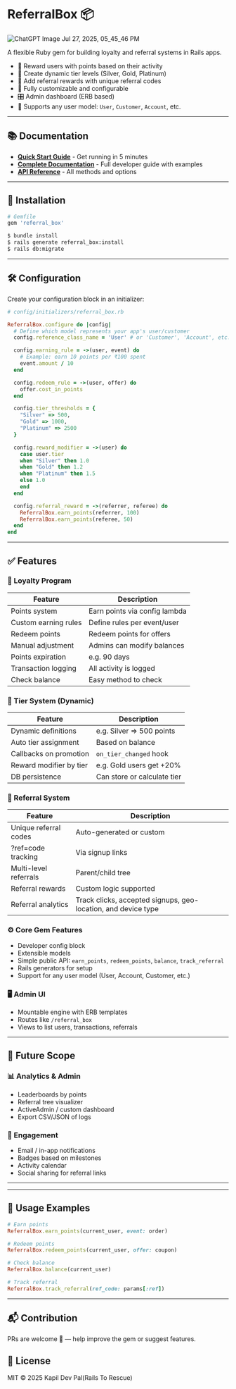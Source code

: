 # ReferralBox 📦

![ChatGPT Image Jul 27, 2025, 05_45_46 PM](https://github.com/user-attachments/assets/5124228a-068d-4a41-a9ac-3e0c35739afc)


A flexible Ruby gem for building loyalty and referral systems in Rails apps.

* 🎁 Reward users with points based on their activity
* 🧱 Create dynamic tier levels (Silver, Gold, Platinum)
* 🤝 Add referral rewards with unique referral codes
* 🔧 Fully customizable and configurable
* 🎛️ Admin dashboard (ERB based)
* 🔄 Supports any user model: `User`, `Customer`, `Account`, etc.

---

## 📚 Documentation

- **[Quick Start Guide](QUICK_START.md)** - Get running in 5 minutes
- **[Complete Documentation](DOCUMENTATION.md)** - Full developer guide with examples
- **[API Reference](DOCUMENTATION.md#api-reference)** - All methods and options

---

## 🚀 Installation

```ruby
# Gemfile
gem 'referral_box'
```

```bash
$ bundle install
$ rails generate referral_box:install
$ rails db:migrate
```

---

## 🛠️ Configuration

Create your configuration block in an initializer:

```ruby
# config/initializers/referral_box.rb

ReferralBox.configure do |config|
  # Define which model represents your app's user/customer
  config.reference_class_name = 'User' # or 'Customer', 'Account', etc.

  config.earning_rule = ->(user, event) do
    # Example: earn 10 points per ₹100 spent
    event.amount / 10
  end

  config.redeem_rule = ->(user, offer) do
    offer.cost_in_points
  end

  config.tier_thresholds = {
    "Silver" => 500,
    "Gold" => 1000,
    "Platinum" => 2500
  }

  config.reward_modifier = ->(user) do
    case user.tier
    when "Silver" then 1.0
    when "Gold" then 1.2
    when "Platinum" then 1.5
    else 1.0
    end
  end

  config.referral_reward = ->(referrer, referee) do
    ReferralBox.earn_points(referrer, 100)
    ReferralBox.earn_points(referee, 50)
  end
end
```

---

## ✅ Features

### 🎁 Loyalty Program

| Feature              | Description                   |
| -------------------- | ----------------------------- |
| Points system        | Earn points via config lambda |
| Custom earning rules | Define rules per event/user   |
| Redeem points        | Redeem points for offers      |
| Manual adjustment    | Admins can modify balances    |
| Points expiration    | e.g. 90 days                  |
| Transaction logging  | All activity is logged        |
| Check balance        | Easy method to check          |

### 🧱 Tier System (Dynamic)

| Feature                 | Description                 |
| ----------------------- | --------------------------- |
| Dynamic definitions     | e.g. Silver => 500 points   |
| Auto tier assignment    | Based on balance            |
| Callbacks on promotion  | `on_tier_changed` hook      |
| Reward modifier by tier | e.g. Gold users get +20%    |
| DB persistence          | Can store or calculate tier |

### 🤝 Referral System

| Feature               | Description                                                   |
| --------------------- | ------------------------------------------------------------- |
| Unique referral codes | Auto-generated or custom                                      |
| ?ref=code tracking    | Via signup links                                              |
| Multi-level referrals | Parent/child tree                                             |
| Referral rewards      | Custom logic supported                                        |
| Referral analytics    | Track clicks, accepted signups, geo-location, and device type |

### ⚙️ Core Gem Features

* Developer config block
* Extensible models
* Simple public API: `earn_points`, `redeem_points`, `balance`, `track_referral`
* Rails generators for setup
* Support for any user model (User, Account, Customer, etc.)

### 🖥️ Admin UI

* Mountable engine with ERB templates
* Routes like `/referral_box`
* Views to list users, transactions, referrals

---

## 🔮 Future Scope

### 📊 Analytics & Admin

* Leaderboards by points
* Referral tree visualizer
* ActiveAdmin / custom dashboard
* Export CSV/JSON of logs

### 🔔 Engagement

* Email / in-app notifications
* Badges based on milestones
* Activity calendar
* Social sharing for referral links

---
---

## 🧪 Usage Examples

```ruby
# Earn points
ReferralBox.earn_points(current_user, event: order)

# Redeem points
ReferralBox.redeem_points(current_user, offer: coupon)

# Check balance
ReferralBox.balance(current_user)

# Track referral
ReferralBox.track_referral(ref_code: params[:ref])
```

---

## 📬 Contribution

PRs are welcome 🙌 — help improve the gem or suggest features.

## 📜 License

MIT © 2025 Kapil Dev Pal(Rails To Rescue) 
